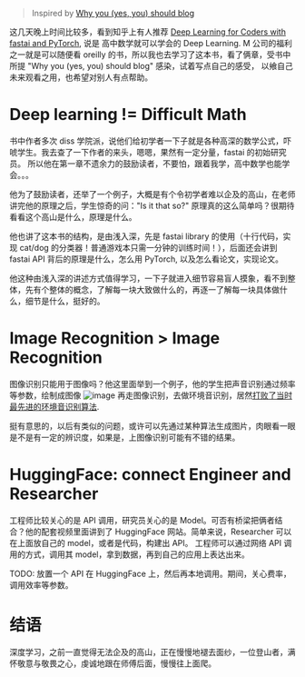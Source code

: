> Inspired by [Why you (yes, you) should blog](https://medium.com/@racheltho/why-you-yes-you-should-blog-7d2544ac1045)

这几天晚上时间比较多，看到知乎上有人推荐 [Deep Learning for Coders with fastai and PyTorch](https://learning.oreilly.com/library/view/deep-learning-for/9781492045519/), 说是
高中数学就可以学会的 Deep Learning. M 公司的福利之一就是可以随便看 oreilly 的书，所以我也去学习了这本书，看了俩章，受书中所提 "Why you (yes, you) should blog" 感染，试着写点自己的感受，
以飨自己未来观看之用，也希望对别人有点帮助。

# Deep learning != Difficult Math

书中作者多次 diss 学院派，说他们给初学者一下子就是各种高深的数学公式，吓唬学生。我去查了一下作者的来头，嗯嗯，果然有一定分量，fastai 的初始研究员。
所以他在第一章不遗余力的鼓励读者，不要怕，跟着我学，高中数学也能学会。。。

他为了鼓励读者，还举了一个例子，大概是有个令初学者难以企及的高山，在老师讲完他的原理之后，学生惊奇的问："Is it that so?" 原理真的这么简单吗？很期待看看这个高山是什么，原理是什么。

他也讲了这本书的结构，是由浅入深，先是 fastai library 的使用（十行代码，实现 cat/dog 的分类器！普通游戏本只需一分钟的训练时间！），后面还会讲到 fastai API 背后的原理是什么，怎么用 PyTorch,
以及怎么看论文，实现论文。

他这种由浅入深的讲述方式值得学习，一下子就进入细节容易盲人摸象，看不到整体，先有个整体的概念，了解每一块大致做什么的，再逐一了解每一块具体做什么，细节是什么，挺好的。

# Image Recognition > Image Recognition

图像识别只能用于图像吗？他这里面举到一个例子，他的学生把声音识别通过频率等参数，绘制成图像
![image](https://github.com/Leteno/blog/assets/25839908/97aa9d52-6e97-433a-83d1-e4d398b52acc)
再走图像识别，去做环境音识别，居然[打败了当时最先进的环境音识别算法](https://etown.medium.com/great-results-on-audio-classification-with-fastai-library-ccaf906c5f52).

挺有意思的，以后有类似的问题，或许可以先通过某种算法生成图片，肉眼看一眼是不是有一定的辨识度，如果是，上图像识别可能有不错的结果。

# HuggingFace: connect Engineer and Researcher

工程师比较关心的是 API 调用，研究员关心的是 Model。可否有桥梁把俩者结合？他的配套视频里面讲到了 HuggingFace 网站。简单来说，Researcher 可以在上面放自己的 model，或者是代码，构建出 API。
工程师可以通过网络 API 调用的方式，调用其 model，拿到数据，再到自己的应用上表达出来。

TODO: 放置一个 API 在 HuggingFace 上，然后再本地调用。期间，关心费率，调用效率等参数。

# 结语

深度学习，之前一直觉得无法企及的高山，正在慢慢地褪去面纱，一位登山者，满怀敬意与敬畏之心，虔诚地跟在师傅后面，慢慢往上面爬。
